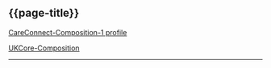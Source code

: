 ## {{page-title}}

<i class="fa fa-link"></i> [CareConnect-Composition-1 profile](https://fhir.hl7.org.uk/STU3/StructureDefinition/CareConnect-Composition-1)

<i class="fa fa-link"></i> [UKCore-Composition](https://simplifier.net/guide/uk-core-implementation-guide-stu3-sequence/Home/ProfilesandExtensions/Profile-UKCore-Composition)

---